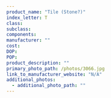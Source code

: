 ```yaml
---
product_name: "Tile (Stone?)"
index_letter: T
class: 
subclass: 
components:
manufacturer: ""
cost: 
DOP: 
POP: 
product_description: ""
primary_photo_path: /photos/3066.jpg
link_to_manufacturer_website: "N/A"
additional_photos:
  - additional_photo_path: ""
---
```

